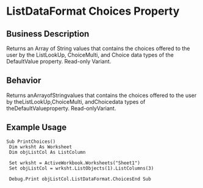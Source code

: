 # ListDataFormat Choices Property

## Business Description
Returns an Array of String values that contains the choices offered to the user by the ListLookUp, ChoiceMulti, and Choice data types of the DefaultValue property. Read-only Variant.

## Behavior
Returns anArrayofStringvalues that contains the choices offered to the user by theListLookUp,ChoiceMulti, andChoicedata types of theDefaultValueproperty. Read-onlyVariant.

## Example Usage
```vba
Sub PrintChoices() 
 Dim wrksht As Worksheet 
 Dim objListCol As ListColumn 
 
 Set wrksht = ActiveWorkbook.Worksheets("Sheet1") 
 Set objListCol = wrksht.ListObjects(1).ListColumns(3) 
 
 Debug.Print objListCol.ListDataFormat.ChoicesEnd Sub
```